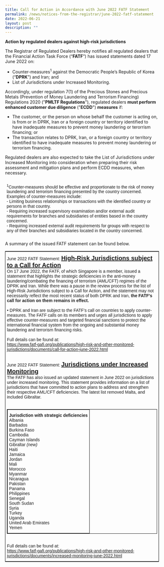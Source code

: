 ```yaml
---
title: Call for Action in Accordance with June 2022 FATF Statement
permalink: /news/notices-from-the-registrar/june-2022-fatf-statement
date: 2022-06-21
layout: post
description: ""
---
```

**Action by regulated dealers against high-risk jurisdictions**<br>

The Registrar of Regulated Dealers hereby notifies all regulated dealers that the Financial Action Task Force (“**FATF**”) has issued statements dated 17 June 2022 on:
* Counter-measures<sup>1</sup> against the Democratic People’s Republic of Korea (“**DPRK**”) and Iran; and
* List of Jurisdictions under Increased Monitoring.
    
Accordingly, under regulation 7(1) of the Precious Stones and Precious Metals (Prevention of Money Laundering and Terrorism Financing) Regulations 2020 ("**PMLTF Regulations**"), regulated dealers **must perform enhanced customer due diligence** ("**ECDD**") **measures** if:
* The customer, or the person on whose behalf the customer is acting on, is from or in DPRK, Iran or a foreign country or territory identified to have inadequate measures to prevent money laundering or terorrism financing; or
* The transaction relates to DPRK, Iran, or a foreign country or territory identified to have inadequate measures to prevent money laundering or terrorism financing.

Regulated dealers are also expected to take the List of Jurisdictions under Increased Monitoring into consideration when preparing their risk assessment and mitigation plans and perform ECDD measures, when necessary.

<table style="border-collapse:collapse;border-spacing:0;border:none" class="tg"><thead><tr><th style="border-style:solid;border-width:0px;font-family:Arial, sans-serif;font-size:14px;font-weight:normal;overflow:hidden;padding:10px 5px;text-align:left;vertical-align:top;word-break:normal">
    <sup>1</sup>Counter-measures should be effective and proportionate to the risk of money laundering and terrorism financing presented by the country concerned. Examples of counter-measures include:<br> 
    - Limiting business relationships or transactions with the identified country or persons in that country.<br>  
    - Requiring increased supervisory examination and/or external audit requirements for branches and subsidiaries of entities based in the country concerned.<br>  
    - Requiring increased external audit requirements for groups with respect to any of their branches and subsidiaries located in the country concerned.<br></th></tr></thead></table>
    
A summary of the issued FATF statement can be found below.
<style type="text/css">
.tg  {border-collapse:collapse;border-spacing:0;border-width:1px;border-style:solid;border-color:black;}
.tg td{font-family:Arial, sans-serif;font-size:14px;padding:10px 5px;border-style:solid;border-width:0px;overflow:hidden;word-break:normal;}
.tg th{font-family:Arial, sans-serif;font-size:14px;font-weight:normal;padding:10px 5px;border-style:solid;border-width:0px;overflow:hidden;word-break:normal;}
.tg .tg-exjp{border-color:#330001;text-align:left;vertical-align:middle}
</style>
<table class="tg">
    <tr>
    <th class="tg-exjp">June 2022 FATF Statement: <span style="font-weight:bold;font-size:20px;text-decoration:underline">High-Risk Jurisdictions subject to a Call for Action</span><br>
On 17 June 2022, the FATF, of which Singapore is a member, issued a statement that highlights the strategic deficiencies in the anti-money laundering/combating the financing of terrorism (AML/CFT) regimes of the DPRK and Iran. While there was a pause in the review process for the list of High-Risk Jurisdictions subject to a Call for Action, and the statement may not necessarily reflect the most recent status of both DPRK and Iran, <b>the FATF's call for action on them remains in effect.</b><br><br>
• DPRK and Iran are subject to the FATF’s call on countries to apply counter-measures. The FATF calls on its members and urges all jurisdictions to apply effective counter-measures and targeted financial sanctions to protect the international financial system from the ongoing and substantial money laundering and terrorism financing risks.<br><br>Full details can be found at:<br><a href="https://www.fatf-gafi.org/publications/high-risk-and-other-monitored-jurisdictions/documents/call-for-action-june-2022.html" target="_blank">https://www.fatf-gafi.org/publications/high-risk-and-other-monitored-jurisdictions/documents/call-for-action-june-2022.html</a><br><br>

June 2022 FATF Statement: <span style="font-weight:bold;font-size:20px;text-decoration:underline">Jurisdictions under Increased Monitoring</span><br>
The FATF has also issued an updated statement in June 2022 on jurisdictions under increased monitoring. This statement provides information on a list of jurisdictions that have committed to action plans to address and strengthen their respective AML/CFT deficiencies. The latest list removed Malta, and included Gibraltar.<br><br>
<table style="border-collapse:collapse;border-spacing:0" class="tg"><thead><tr><th style="border-color:black;border-style:solid;border-width:1px;font-family:Arial, sans-serif;font-size:14px;font-weight:normal;overflow:hidden;padding:10px 5px;text-align:left;vertical-align:top;word-break:normal">
<span style="font-weight:bold">Jurisdiction with strategic deficiencies</span><br>
<span style="font-weight:normal">Albania</span><br>
<span style="font-weight:normal">Barbados</span><br>
<span style="font-weight:normal">Burkina Faso</span><br>
<span style="font-weight:normal">Cambodia</span><br>
<span style="font-weight:normal">Cayman Islands</span><br>
<span style="font-weight:normal">Gibraltar <i>(new)</i></span><br>
<span style="font-weight:normal">Haiti</span><br>
<span style="font-weight:normal">Jamaica</span><br>
<span style="font-weight:normal">Jordan</span><br>
<span style="font-weight:normal">Mali</span><br>
<span style="font-weight:normal">Morocco</span><br>
<span style="font-weight:normal">Myanmar</span><br>
<span style="font-weight:normal">Nicaragua</span><br>
<span style="font-weight:normal">Pakistan</span><br>
<span style="font-weight:normal">Panama</span><br>
<span style="font-weight:normal">Philippines</span><br>
<span style="font-weight:normal">Senegal</span><br>
<span style="font-weight:normal">South Sudan</span><br>
<span style="font-weight:normal">Syria</span><br>
<span style="font-weight:normal">Turkey</span><br>
<span style="font-weight:normal">Uganda</span><br>
<span style="font-weight:normal">United Arab Emirates</span><br>
<span style="font-weight:normal">Yemen</span><br></th></tr></thead></table>
<br>Full details can be found at:<br><a href="https://www.fatf-gafi.org/publications/high-risk-and-other-monitored-jurisdictions/documents/increased-monitoring-june-2022.html" target="_blank">https://www.fatf-gafi.org/publications/high-risk-and-other-monitored-jurisdictions/documents/increased-monitoring-june-2022.html</a><br></th>
  </tr>
</table>